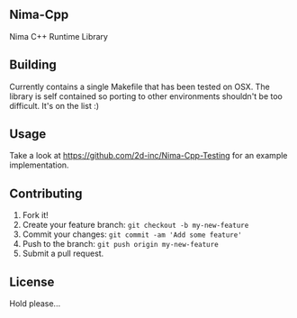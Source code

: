 ## Nima-Cpp
Nima C++ Runtime Library

## Building
Currently contains a single Makefile that has been tested on OSX. The library is self contained so porting to other environments shouldn't be too difficult. It's on the list :) 

## Usage
Take a look at https://github.com/2d-inc/Nima-Cpp-Testing for an example implementation.

## Contributing
1. Fork it!
2. Create your feature branch: `git checkout -b my-new-feature`
3. Commit your changes: `git commit -am 'Add some feature'`
4. Push to the branch: `git push origin my-new-feature`
5. Submit a pull request.

## License
Hold please...
